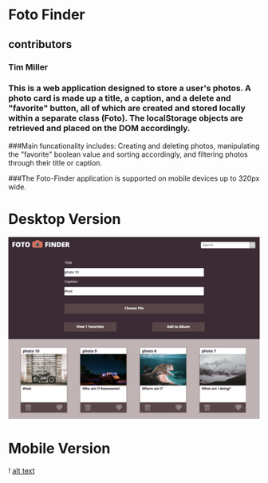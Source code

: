 # Foto Finder 

## contributors
### Tim Miller

### This is a web application designed to store a user's photos. A photo card is made up a title, a caption, and a delete and "favorite" button, all of which are created and stored locally within a separate class (Foto). The localStorage objects are retrieved and placed on the DOM accordingly.

###Main funcationality includes: Creating and deleting photos, manipulating the "favorite" boolean value and sorting accordingly, and filtering photos through their title or caption.

###The Foto-Finder application is supported on mobile devices up to 320px wide.

# Desktop Version 

![alt text](Images/fotofinderss.png)

# Mobile Version

! [alt text](Images/mobilefoto.png)